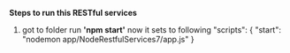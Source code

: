 
**Steps to run this RESTful services**
1) got to folder run **'npm start'**  now it sets to following
"scripts": {
    "start": "nodemon app/NodeRestfulServices7/app.js"
  }
